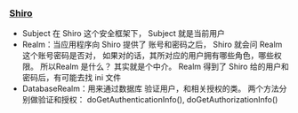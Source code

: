 ### [Shiro](http://how2j.cn/k/shiro/shiro-plan/1732.html)

* Subject 在 Shiro 这个安全框架下， Subject 就是当前用户
* Realm：当应用程序向 Shiro 提供了 账号和密码之后， Shiro 就会问 Realm 这个账号密码是否对， 如果对的话，其所对应的用户拥有哪些角色，哪些权限。 
  所以Realm 是什么？ 其实就是个中介。 Realm 得到了 Shiro 给的用户和密码后，有可能去找 ini 文件
* DatabaseRealm：用来通过数据库 验证用户，和相关授权的类。
  两个方法分别做验证和授权：
  doGetAuthenticationInfo(), doGetAuthorizationInfo()

